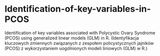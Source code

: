 # Identification-of-key-variables-in-PCOS
Identification of key variables associated with Polycystic Ovary Syndrome (PCOS) using generalized linear models (GLM) in R. (Identyfikacja kluczowych zmiennych związanych z zespołem policystycznych jajników (PCOS) z wykorzystaniem uogólnionych modeli liniowych (GLM) w R.)
